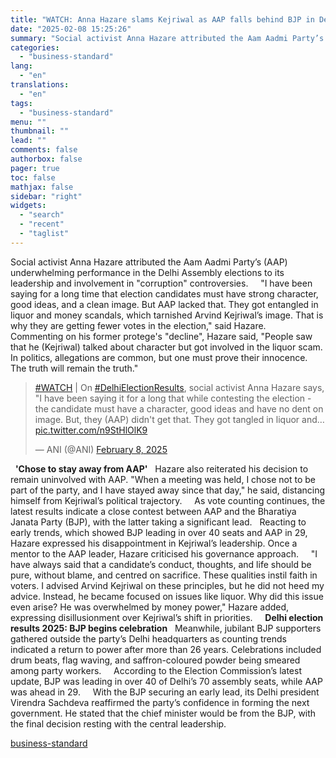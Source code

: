 ```yaml
---
title: "WATCH: Anna Hazare slams Kejriwal as AAP falls behind BJP in Delhi polls"
date: "2025-02-08 15:25:26"
summary: "Social activist Anna Hazare attributed the Aam Aadmi Party’s (AAP) underwhelming performance in the Delhi Assembly elections to its leadership and involvement in \"corruption\" controversies. \"I have been saying for a long time that election candidates must have strong character, good ideas, and a clean image. But AAP lacked that...."
categories:
  - "business-standard"
lang:
  - "en"
translations:
  - "en"
tags:
  - "business-standard"
menu: ""
thumbnail: ""
lead: ""
comments: false
authorbox: false
pager: true
toc: false
mathjax: false
sidebar: "right"
widgets:
  - "search"
  - "recent"
  - "taglist"
---
```


Social activist Anna Hazare attributed the Aam Aadmi Party’s (AAP) underwhelming performance in the Delhi Assembly elections to its leadership and involvement in "corruption" controversies.  
 
"I have been saying for a long time that election candidates must have strong character, good ideas, and a clean image. But AAP lacked that. They got entangled in liquor and money scandals, which tarnished Arvind Kejriwal’s image. That is why they are getting fewer votes in the election," said Hazare.  
 
Commenting on his former protege's "decline", Hazare said, "People saw that he (Kejriwal) talked about character but got involved in the liquor scam. In politics, allegations are common, but one must prove their innocence. The truth will remain the truth."   
 
> [#WATCH](https://twitter.com/hashtag/WATCH?src=hash&ref_src=twsrc%5Etfw) | On [#DelhiElectionResults](https://twitter.com/hashtag/DelhiElectionResults?src=hash&ref_src=twsrc%5Etfw), social activist Anna Hazare says, "I have been saying it for a long that while contesting the election - the candidate must have a character, good ideas and have no dent on image. But, they (AAP) didn't get that. They got tangled in liquor and… [pic.twitter.com/n9StHlOlK9](https://t.co/n9StHlOlK9)
> 
> — ANI (@ANI) [February 8, 2025](https://twitter.com/ANI/status/1888107104504029562?ref_src=twsrc%5Etfw)


  
 
**'Chose to stay away from AAP'**
 
Hazare also reiterated his decision to remain uninvolved with AAP. "When a meeting was held, I chose not to be part of the party, and I have stayed away since that day," he said, distancing himself from Kejriwal’s political trajectory.  
 
As vote counting continues, the latest results indicate a close contest between AAP and the Bharatiya Janata Party (BJP), with the latter taking a significant lead.
 
Reacting to early trends, which showed BJP leading in over 40 seats and AAP in 29, Hazare expressed his disappointment in Kejriwal’s leadership. Once a mentor to the AAP leader, Hazare criticised his governance approach.  
 
"I have always said that a candidate’s conduct, thoughts, and life should be pure, without blame, and centred on sacrifice. These qualities instil faith in voters. I advised Arvind Kejriwal on these principles, but he did not heed my advice. Instead, he became focused on issues like liquor. Why did this issue even arise? He was overwhelmed by money power," Hazare added, expressing disillusionment over Kejriwal’s shift in priorities.  
 
**Delhi election results 2025: BJP begins celebration**
 
Meanwhile, jubilant BJP supporters gathered outside the party’s Delhi headquarters as counting trends indicated a return to power after more than 26 years. Celebrations included drum beats, flag waving, and saffron-coloured powder being smeared among party workers.  
 
According to the Election Commission’s latest update, BJP was leading in over 40 of Delhi’s 70 assembly seats, while AAP was ahead in 29.  
 
With the BJP securing an early lead, its Delhi president Virendra Sachdeva reaffirmed the party’s confidence in forming the next government. He stated that the chief minister would be from the BJP, with the final decision resting with the central leadership.

[business-standard](https://www.business-standard.com/elections/delhi-elections/anna-hazare-slams-arvind-kejriwal-delhi-election-results-2025-bjp-aap-125020800518_1.html)

